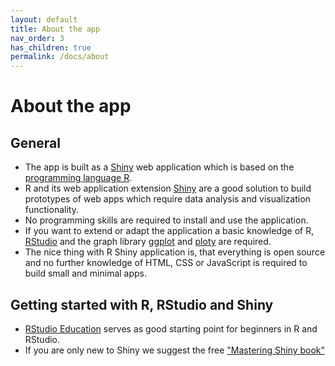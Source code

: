 ```yaml
---
layout: default
title: About the app
nav_order: 3
has_children: true
permalink: /docs/about
---
```


# About the app
## General
- The app is built as a [Shiny](https://shiny.rstudio.com/) web application which is based on the [programming language R](https://en.wikipedia.org/wiki/R_(programming_language)).
- R and its web application extension [Shiny](https://shiny.rstudio.com/) are a good solution to build prototypes of web apps which require data analysis and visualization functionality.
- No programming skills are required to install and use the application.
- If you want to extend or adapt the application a basic knowledge of R, [RStudio](https://rstudio.com/products/rstudio/) and the graph library [ggplot](https://ggplot2.tidyverse.org/reference/ggplot.html) and [ploty](https://plotly.com/r/) are required.
- The nice thing with R Shiny application is, that everything is open source and no further knowledge of HTML, CSS or JavaScript is required to build small and minimal apps.

## Getting started with R, RStudio and Shiny
- [RStudio Education](https://education.rstudio.com/learn/beginner/) serves as good starting point for beginners in R and RStudio. 
- If you are only new to Shiny we suggest the free <a href="https://mastering-shiny.org/" target="_blank">"Mastering Shiny book"</a>
